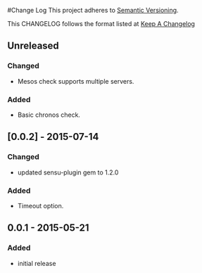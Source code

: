 #Change Log
This project adheres to [Semantic Versioning](http://semver.org/).

This CHANGELOG follows the format listed at [Keep A Changelog](http://keepachangelog.com/)

## Unreleased

### Changed
- Mesos check supports multiple servers.

### Added
- Basic chronos check.

## [0.0.2] - 2015-07-14

### Changed
- updated sensu-plugin gem to 1.2.0

### Added
- Timeout option.

## 0.0.1 - 2015-05-21

### Added
- initial release
